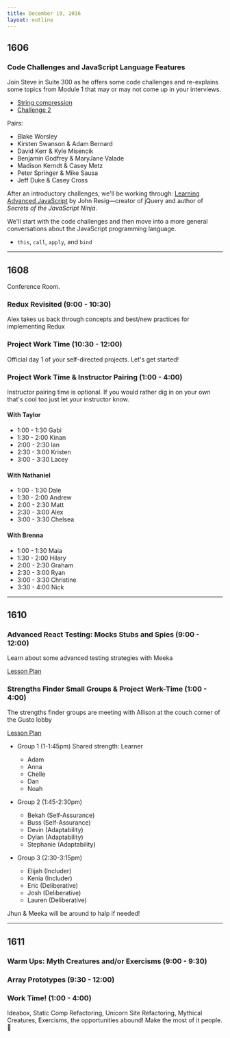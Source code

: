 ```yaml
---
title: December 19, 2016
layout: outline
---
```


## 1606

### Code Challenges and JavaScript Language Features

Join Steve in Suite 300 as he offers some code challenges and re-explains some topics from Module 1 that may or may not come up in your interviews.

- [String compression](https://gist.github.com/stevekinney/7ffcc1cb0609a879459e53ee07e667a2)
- [Challenge 2](https://gist.github.com/stevekinney/cd58c59634ec851dfcf8a7da42a3cab0)

Pairs:

* Blake Worsley
* Kirsten Swanson & Adam Bernard
* David Kerr & Kyle Misencik
* Benjamin Godfrey & MaryJane Valade
* Madison Kerndt & Casey Metz
* Peter Springer & Mike Sausa
* Jeff Duke & Casey Cross

After an introductory challenges, we'll be working through: [Learning Advanced JavaScript](http://ejohn.org/apps/learn/) by John Resig—creator of jQuery and author of _Secrets of the JavaScript Ninja_.

We'll start with the code challenges and then move into a more general conversations about the JavaScript programming language.

- `this`, `call`, `apply`, and `bind`

***

## 1608
Conference Room.

### Redux Revisited (9:00 - 10:30)
Alex takes us back through concepts and best/new practices for implementing Redux

### Project Work Time (10:30 - 12:00)
Official day 1 of your self-directed projects. Let's get started!

### Project Work Time & Instructor Pairing (1:00 - 4:00)

Instructor pairing time is optional. If you would rather dig in on your own that's cool too just let your instructor know.

#### With Taylor
- 1:00 - 1:30 Gabi
- 1:30 - 2:00 Kinan
- 2:00 - 2:30 Ian
- 2:30 - 3:00 Kristen
- 3:00 - 3:30 Lacey

#### With Nathaniel
- 1:00 - 1:30 Dale
- 1:30 - 2:00 Andrew
- 2:00 - 2:30 Matt
- 2:30 - 3:00 Alex
- 3:00 - 3:30 Chelsea

#### With Brenna
- 1:00 - 1:30 Maia
- 1:30 - 2:00 Hilary
- 2:00 - 2:30 Graham
- 2:30 - 3:00 Ryan
- 3:00 - 3:30 Christine
- 3:30 - 4:00 Nick
***

## 1610

### Advanced React Testing: Mocks Stubs and Spies (9:00 - 12:00)

Learn about some advanced testing strategies with Meeka

[Lesson Plan](http://frontend.turing.io/lessons/testing-react-with-stubs.html)

### Strengths Finder Small Groups & Project Werk-Time (1:00 - 4:00)

The strengths finder groups are meeting with Allison at the couch corner of the Gusto lobby

[Lesson Plan](https://github.com/turingschool/professional_skills/blob/master/strengths_finder/mod2_strengthsfinder_small_group.md)

- Group 1 (1-1:45pm) Shared strength: Learner
  - Adam
  - Anna
  - Chelle
  - Dan
  - Noah

- Group 2 (1:45-2:30pm)
  - Bekah (Self-Assurance)
  - Buss (Self-Assurance)
  - Devin (Adaptability)
  - Dylan (Adaptability)
  - Stephanie (Adaptability)

- Group 3 (2:30-3:15pm)
  - Elijah (Includer)
  - Kenia (Includer)
  - Eric (Deliberative)
  - Josh (Deliberative)
  - Lauren (Deliberative)

Jhun & Meeka will be around to halp if needed!

***

## 1611

### Warm Ups: Myth Creatures and/or Exercisms (9:00 - 9:30)

### Array Prototypes (9:30 - 12:00)

### Work Time! (1:00 - 4:00)
Ideabox, Static Comp Refactoring, Unicorn Site Refactoring, Mythical Creatures, Exercisms, the opportunities abound! Make the most of it people. :muscle:
